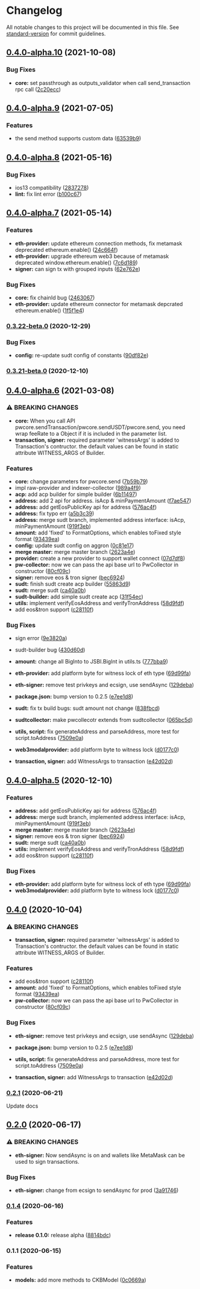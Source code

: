 # Changelog

All notable changes to this project will be documented in this file. See [standard-version](https://github.com/conventional-changelog/standard-version) for commit guidelines.

## [0.4.0-alpha.10](https://github.com/lay2dev/pw-core/compare/v0.4.0-alpha.9...v0.4.0-alpha.10) (2021-10-08)


### Bug Fixes

* **core:** set passthrough as outputs_validator when call send_transaction rpc call ([2c20ecc](https://github.com/lay2dev/pw-core/commit/2c20ecc396326da011ce3749669a4cb729be6873))

## [0.4.0-alpha.9](https://github.com/lay2dev/pw-core/compare/v0.4.0-alpha.8...v0.4.0-alpha.9) (2021-07-05)


### Features

* the send method supports custom data ([63539b9](https://github.com/lay2dev/pw-core/commit/63539b95960933a913fb4c24f06ac1bfccd63a80))

## [0.4.0-alpha.8](https://github.com/lay2dev/pw-core/compare/v0.4.0-alpha.7...v0.4.0-alpha.8) (2021-05-16)


### Bug Fixes

* ios13 compatibility ([2837278](https://github.com/lay2dev/pw-core/commit/28372789d091653606684793264e05ddaa991057))
* **lint:** fix lint error ([b100c67](https://github.com/lay2dev/pw-core/commit/b100c67c921e98b7b6c72af16c3849a532000b44))

## [0.4.0-alpha.7](https://github.com/lay2dev/pw-core/compare/v0.4.0-alpha.6...v0.4.0-alpha.7) (2021-05-14)


### Features

* **eth-provider:** update ethereum connection methods, fix metamask deprecated ethereum.enable() ([24c664f](https://github.com/lay2dev/pw-core/commit/24c664fea9436dd245d8694d5abfa5baa65f8cf3))
* **eth-provider:** upgrade ethereum web3 because of metamask deprecated window.ethereum.enable() ([7c6d189](https://github.com/lay2dev/pw-core/commit/7c6d1897d323ac2fb8d9ad83c12dc863d40de37e))
* **signer:** can sign tx with grouped inputs ([62e762e](https://github.com/lay2dev/pw-core/commit/62e762e0e57fd15dd2f400ba852a1b9f2433ea37))


### Bug Fixes

* **core:** fix chainId bug ([2463067](https://github.com/lay2dev/pw-core/commit/24630678701ba3fee129baa01c9ddfae436b8a44))
* **eth-provider:** update ethereum connector for metamask depcrated ethereum.enable() ([1f5f1e4](https://github.com/lay2dev/pw-core/commit/1f5f1e424d134de5d38457ec88b5bc6969f88796))

### [0.3.22-beta.0](https://github.com/lay2dev/pw-core/compare/v0.3.21-beta.0...v0.3.22-beta.0) (2020-12-29)


### Bug Fixes

* **config:** re-update sudt config of constants ([90df82e](https://github.com/lay2dev/pw-core/commit/90df82e1b1e8875086c54ad6125442eaca5ae880))

### [0.3.21-beta.0](https://github.com/lay2dev/pw-core/compare/v0.2.2...v0.3.21-beta.0) (2020-12-10)

## [0.4.0-alpha.6](https://github.com/lay2dev/pw-core/compare/v0.2.2...v0.4.0-alpha.6) (2021-03-08)

### ⚠ BREAKING CHANGES

- **core:** When you call API pwcore.sendTransaction/pwcore.sendUSDT/pwcore.send, you need wrap
  feeRate to a Object if it is included in the parameter list.
- **transaction, signer:** required parameter 'witnessArgs' is added to Transaction's contructor. the default
  values can be found in static attribute WITNESS_ARGS of Builder.

### Features

- **core:** change parameters for pwcore.send ([7b59b79](https://github.com/lay2dev/pw-core/commit/7b59b79959fa5a128b8aebe3d140e5fa70f879bf))
- impl raw-provider and indexer-collector ([989a4f9](https://github.com/lay2dev/pw-core/commit/989a4f973a65c4202b625dd69d1ed1a4502673a2))
- **acp:** add acp builder for simple builder ([6b11497](https://github.com/lay2dev/pw-core/commit/6b1149746c9e0e6b30049da1ae76c410dc83b3ab))
- **address:** add 2 api for address. isAcp & minPaymentAmount ([f7ae547](https://github.com/lay2dev/pw-core/commit/f7ae547f92f58b797c269a77b4bf0b8f49c96807))
- **address:** add getEosPublicKey api for address ([576ac4f](https://github.com/lay2dev/pw-core/commit/576ac4ffe641eddb2ea6b9cd1a0baa1cfeffacde))
- **address:** fix typo err ([a5b3c39](https://github.com/lay2dev/pw-core/commit/a5b3c39f02a2e8030294b568013b1f1e073799ad))
- **address:** merge sudt branch, implemented address interface: isAcp, minPaymentAmount ([919f3eb](https://github.com/lay2dev/pw-core/commit/919f3ebdc45c9e3189c8655158fe16eb02a4f764))
- **amount:** add 'fixed' to FormatOptions, which enables toFixed style format ([93439ea](https://github.com/lay2dev/pw-core/commit/93439ea31ea3b0656b0e8c93add33047fcf88b81))
- **config:** update sudt config on aggron ([0c81e17](https://github.com/lay2dev/pw-core/commit/0c81e179c39a17b8d0ef2bdcb1e6af1612063102))
- **merge master:** merge master branch ([2623a4e](https://github.com/lay2dev/pw-core/commit/2623a4ee8e097ddf1201888f7671d8f538337290))
- **provider:** create a new provider to support wallet connect ([07d7df8](https://github.com/lay2dev/pw-core/commit/07d7df8665f273f89709b0279ee53478c5b0ef79))
- **pw-collector:** now we can pass the api base url to PwCollector in constructor ([80cf09c](https://github.com/lay2dev/pw-core/commit/80cf09c5a5b0f1b22468b35143bcc16ce942af96))
- **signer:** remove eos & tron signer ([bec6924](https://github.com/lay2dev/pw-core/commit/bec69247686f45078f60a968264619c696b9744a))
- **sudt:** finish sudt create acp builder ([55863d9](https://github.com/lay2dev/pw-core/commit/55863d9b10bcacd039722afc9090e6668a12e136))
- **sudt:** merge sudt ([ca40a0b](https://github.com/lay2dev/pw-core/commit/ca40a0b22cf96a8911386a07a8d6726bf587277a))
- **sudt-builder:** add simple sudt create acp ([31f54ec](https://github.com/lay2dev/pw-core/commit/31f54ec459052dab6765466078bc04aa259c783b))
- **utils:** implement verifyEosAddress and verifyTronAddress ([58d9fdf](https://github.com/lay2dev/pw-core/commit/58d9fdf9c056013de1acb907eef83bdab6b815e6))
- add eos&tron support ([c28110f](https://github.com/lay2dev/pw-core/commit/c28110ff1e3bd44b7672ef2c984a892ae7447f84))

### Bug Fixes

- sign error ([9e3820a](https://github.com/lay2dev/pw-core/commit/9e3820a5a60f1ddcfbc79b75404c62425eb4b6a5))
- sudt-builder bug ([430d60d](https://github.com/lay2dev/pw-core/commit/430d60d40b15ad23c66675f702f2d9547963bd0e))
- **amount:** change all BigInto to JSBI.BigInt in utils.ts ([777bba9](https://github.com/lay2dev/pw-core/commit/777bba9db6daeb4ad3501e8a7beb627333f73a1e))
- **eth-provider:** add platform byte for witness lock of eth type ([69d99fa](https://github.com/lay2dev/pw-core/commit/69d99faeb89b846aabcd83cac057ac871a6d4e38))
- **eth-signer:** remove test privkeys and ecsign, use sendAsync ([129deba](https://github.com/lay2dev/pw-core/commit/129deba2f1c2ad31df4910b24cfdb11f4e752b11))
- **package.json:** bump version to 0.2.5 ([e7ee1d8](https://github.com/lay2dev/pw-core/commit/e7ee1d86bec850ca198664395e0c3cdc28f6b6eb))
- **sudt:** fix tx build bugs: sudt amount not change ([838fbcd](https://github.com/lay2dev/pw-core/commit/838fbcd1f862b8ac5fcd1d8ab9e8d0d598fdbc37))
- **sudtcollector:** make pwcollecotr extends from sudtcollector ([065bc5d](https://github.com/lay2dev/pw-core/commit/065bc5d897052b9961325bbf9b56497b1cf6f87b))
- **utils, script:** fix generateAddress and parseAddress, more test for script.toAddress ([7509e0a](https://github.com/lay2dev/pw-core/commit/7509e0a155f59094ea6f1c63b5c0275851cee93c))
- **web3modalprovider:** add platform byte to witness lock ([d0177c0](https://github.com/lay2dev/pw-core/commit/d0177c0b67c03320e224c7b0380eed51a3940e08))

- **transaction, signer:** add WitnessArgs to transaction ([e42d02d](https://github.com/lay2dev/pw-core/commit/e42d02d25c8d605b318ce28147acbb82bb33a1d6))

## [0.4.0-alpha.5](https://github.com/lay2dev/pw-core/compare/v0.4.0-beta.0...v0.4.0-alpha.5) (2020-12-10)

### Features

- **address:** add getEosPublicKey api for address ([576ac4f](https://github.com/lay2dev/pw-core/commit/576ac4ffe641eddb2ea6b9cd1a0baa1cfeffacde))
- **address:** merge sudt branch, implemented address interface: isAcp, minPaymentAmount ([919f3eb](https://github.com/lay2dev/pw-core/commit/919f3ebdc45c9e3189c8655158fe16eb02a4f764))
- **merge master:** merge master branch ([2623a4e](https://github.com/lay2dev/pw-core/commit/2623a4ee8e097ddf1201888f7671d8f538337290))
- **signer:** remove eos & tron signer ([bec6924](https://github.com/lay2dev/pw-core/commit/bec69247686f45078f60a968264619c696b9744a))
- **sudt:** merge sudt ([ca40a0b](https://github.com/lay2dev/pw-core/commit/ca40a0b22cf96a8911386a07a8d6726bf587277a))
- **utils:** implement verifyEosAddress and verifyTronAddress ([58d9fdf](https://github.com/lay2dev/pw-core/commit/58d9fdf9c056013de1acb907eef83bdab6b815e6))
- add eos&tron support ([c28110f](https://github.com/lay2dev/pw-core/commit/c28110ff1e3bd44b7672ef2c984a892ae7447f84))

### Bug Fixes

- **eth-provider:** add platform byte for witness lock of eth type ([69d99fa](https://github.com/lay2dev/pw-core/commit/69d99faeb89b846aabcd83cac057ac871a6d4e38))
- **web3modalprovider:** add platform byte to witness lock ([d0177c0](https://github.com/lay2dev/pw-core/commit/d0177c0b67c03320e224c7b0380eed51a3940e08))

## [0.4.0](https://github.com/lay2dev/pw-core/compare/v0.2.2...v0.4.0) (2020-10-04)

### ⚠ BREAKING CHANGES

- **transaction, signer:** required parameter 'witnessArgs' is added to Transaction's contructor. the default
  values can be found in static attribute WITNESS_ARGS of Builder.

### Features

- add eos&tron support ([c28110f](https://github.com/lay2dev/pw-core/commit/c28110ff1e3bd44b7672ef2c984a892ae7447f84))
- **amount:** add 'fixed' to FormatOptions, which enables toFixed style format ([93439ea](https://github.com/lay2dev/pw-core/commit/93439ea31ea3b0656b0e8c93add33047fcf88b81))
- **pw-collector:** now we can pass the api base url to PwCollector in constructor ([80cf09c](https://github.com/lay2dev/pw-core/commit/80cf09c5a5b0f1b22468b35143bcc16ce942af96))

### Bug Fixes

- **eth-signer:** remove test privkeys and ecsign, use sendAsync ([129deba](https://github.com/lay2dev/pw-core/commit/129deba2f1c2ad31df4910b24cfdb11f4e752b11))
- **package.json:** bump version to 0.2.5 ([e7ee1d8](https://github.com/lay2dev/pw-core/commit/e7ee1d86bec850ca198664395e0c3cdc28f6b6eb))
- **utils, script:** fix generateAddress and parseAddress, more test for script.toAddress ([7509e0a](https://github.com/lay2dev/pw-core/commit/7509e0a155f59094ea6f1c63b5c0275851cee93c))

- **transaction, signer:** add WitnessArgs to transaction ([e42d02d](https://github.com/lay2dev/pw-core/commit/e42d02d25c8d605b318ce28147acbb82bb33a1d6))

### [0.2.1](https://github.com/lay2dev/pw-core/compare/v0.2.0...v0.2.1) (2020-06-21)

Update docs

## [0.2.0](https://github.com/lay2dev/pw-core/compare/v0.1.4...v0.2.0) (2020-06-17)

### ⚠ BREAKING CHANGES

- **eth-signer:** Now sendAsync is on and wallets like MetaMask can be used to sign transactions.

### Bug Fixes

- **eth-signer:** change from ecsign to sendAsync for prod ([3a91746](https://github.com/lay2dev/pw-core/commit/3a917469d3b8594ac64446ab912af700ea6ec960))

### [0.1.4](https://github.com/lay2dev/pw-core/compare/v0.1.1...v0.1.4) (2020-06-16)

### Features

- **release 0.1.0:** release alpha ([8814bdc](https://github.com/lay2dev/pw-core/commit/8814bdc4f33b3966c539cce632d34339ff6ddca7))

### 0.1.1 (2020-06-15)

### Features

- **models:** add more methods to CKBModel ([0c0669a](https://github.com/lay2dev/ckb-pw-core/commit/0c0669a15fd41027c943fd6caae0b7d1b89d7065))

